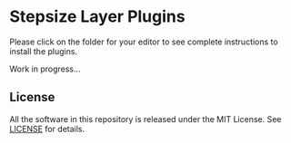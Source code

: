 # Stepsize Layer Plugins

Please click on the folder for your editor to see complete instructions to install the plugins.

Work in progress...

## License
All the software in this repository is released under the MIT License. See [LICENSE](https://github.com/stepsize/plugins/blob/master/LICENSE) for details.
